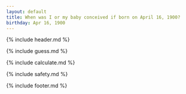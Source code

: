 ```yaml
---
layout: default
title: When was I or my baby conceived if born on April 16, 1900?
birthday: Apr 16, 1900
---
```


{% include header.md %}

{% include guess.md %}

{% include calculate.md %}

{% include safety.md %}

{% include footer.md %}



